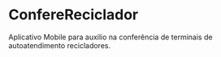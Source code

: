 # ConfereReciclador
Aplicativo Mobile para auxílio na conferência de terminais de autoatendimento recicladores.
